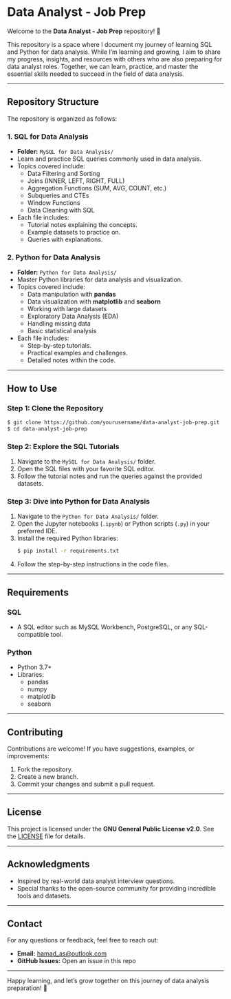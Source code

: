 # Data Analyst - Job Prep

Welcome to the **Data Analyst - Job Prep** repository! 🚀

This repository is a space where I document my journey of learning SQL and Python for data analysis. While I’m learning and growing, I aim to share my progress, insights, and resources with others who are also preparing for data analyst roles. Together, we can learn, practice, and master the essential skills needed to succeed in the field of data analysis.

---

## Repository Structure

The repository is organized as follows:

### **1. SQL for Data Analysis**
- **Folder:** `MySQL for Data Analysis/`
- Learn and practice SQL queries commonly used in data analysis.
- Topics covered include:
  - Data Filtering and Sorting
  - Joins (INNER, LEFT, RIGHT, FULL)
  - Aggregation Functions (SUM, AVG, COUNT, etc.)
  - Subqueries and CTEs
  - Window Functions
  - Data Cleaning with SQL
- Each file includes:
  - Tutorial notes explaining the concepts.
  - Example datasets to practice on.
  - Queries with explanations.

### **2. Python for Data Analysis**
- **Folder:** `Python for Data Analysis/`
- Master Python libraries for data analysis and visualization.
- Topics covered include:
  - Data manipulation with **pandas**
  - Data visualization with **matplotlib** and **seaborn**
  - Working with large datasets
  - Exploratory Data Analysis (EDA)
  - Handling missing data
  - Basic statistical analysis
- Each file includes:
  - Step-by-step tutorials.
  - Practical examples and challenges.
  - Detailed notes within the code.

---

## How to Use

### **Step 1: Clone the Repository**
```bash
$ git clone https://github.com/yourusername/data-analyst-job-prep.git
$ cd data-analyst-job-prep
```

### **Step 2: Explore the SQL Tutorials**
1. Navigate to the `MySQL for Data Analysis/` folder.
2. Open the SQL files with your favorite SQL editor.
3. Follow the tutorial notes and run the queries against the provided datasets.

### **Step 3: Dive into Python for Data Analysis**
1. Navigate to the `Python for Data Analysis/` folder.
2. Open the Jupyter notebooks (`.ipynb`) or Python scripts (`.py`) in your preferred IDE.
3. Install the required Python libraries:
   ```bash
   $ pip install -r requirements.txt
   ```
4. Follow the step-by-step instructions in the code files.

---

## Requirements

### **SQL**
- A SQL editor such as MySQL Workbench, PostgreSQL, or any SQL-compatible tool.

### **Python**
- Python 3.7+
- Libraries:
  - pandas
  - numpy
  - matplotlib
  - seaborn

---

## Contributing

Contributions are welcome! If you have suggestions, examples, or improvements:
1. Fork the repository.
2. Create a new branch.
3. Commit your changes and submit a pull request.

---

## License

This project is licensed under the **GNU General Public License v2.0**. See the [LICENSE](LICENSE) file for details.

---

## Acknowledgments

- Inspired by real-world data analyst interview questions.
- Special thanks to the open-source community for providing incredible tools and datasets.

---

## Contact

For any questions or feedback, feel free to reach out:
- **Email:** [hamad_as@outlook.com](mailto:hamad_as@outlook.com)
- **GitHub Issues:** Open an issue in this repo

---

Happy learning, and let’s grow together on this journey of data analysis preparation! 🎉
